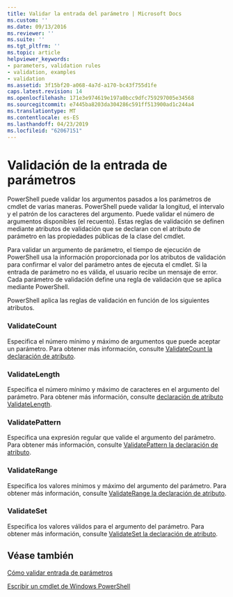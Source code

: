 ```yaml
---
title: Validar la entrada del parámetro | Microsoft Docs
ms.custom: ''
ms.date: 09/13/2016
ms.reviewer: ''
ms.suite: ''
ms.tgt_pltfrm: ''
ms.topic: article
helpviewer_keywords:
- parameters, validation rules
- validation, examples
- validation
ms.assetid: 3f15bf20-a068-4a7d-a170-bc43f755d1fe
caps.latest.revision: 14
ms.openlocfilehash: 171e3e974619e197a0bcc9dfc759297005e34568
ms.sourcegitcommit: e7445ba8203da304286c591ff513900ad1c244a4
ms.translationtype: MT
ms.contentlocale: es-ES
ms.lasthandoff: 04/23/2019
ms.locfileid: "62067151"
---
```

# <a name="validating-parameter-input"></a>Validación de la entrada de parámetros

PowerShell puede validar los argumentos pasados a los parámetros de cmdlet de varias maneras.
PowerShell puede validar la longitud, el intervalo y el patrón de los caracteres del argumento.
Puede validar el número de argumentos disponibles (el recuento).
Estas reglas de validación se definen mediante atributos de validación que se declaran con el atributo de parámetro en las propiedades públicas de la clase del cmdlet.

Para validar un argumento de parámetro, el tiempo de ejecución de PowerShell usa la información proporcionada por los atributos de validación para confirmar el valor del parámetro antes de ejecuta el cmdlet.
Si la entrada de parámetro no es válida, el usuario recibe un mensaje de error.
Cada parámetro de validación define una regla de validación que se aplica mediante PowerShell.

PowerShell aplica las reglas de validación en función de los siguientes atributos.

### <a name="validatecount"></a>ValidateCount

Especifica el número mínimo y máximo de argumentos que puede aceptar un parámetro.
Para obtener más información, consulte [ValidateCount la declaración de atributo](./validatecount-attribute-declaration.md).

### <a name="validatelength"></a>ValidateLength

Especifica el número mínimo y máximo de caracteres en el argumento del parámetro.
Para obtener más información, consulte [declaración de atributo ValidateLength](./validatelength-attribute-declaration.md).

### <a name="validatepattern"></a>ValidatePattern

Especifica una expresión regular que valide el argumento del parámetro.
Para obtener más información, consulte [ValidatePattern la declaración de atributo](./validatepattern-attribute-declaration.md).

### <a name="validaterange"></a>ValidateRange

Especifica los valores mínimos y máximo del argumento del parámetro.
Para obtener más información, consulte [ValidateRange la declaración de atributo](./validaterange-attribute-declaration.md).

### <a name="validateset"></a>ValidateSet

Especifica los valores válidos para el argumento del parámetro.
Para obtener más información, consulte [ValidateSet la declaración de atributo](./validateset-attribute-declaration.md).

## <a name="see-also"></a>Véase también

[Cómo validar entrada de parámetros](./how-to-validate-parameter-input.md)

[Escribir un cmdlet de Windows PowerShell](./writing-a-windows-powershell-cmdlet.md)
